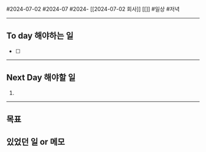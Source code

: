 #2024-07-02 #2024-07 #2024- [[2024-07-02 회사]] [[]]
#일상 #저녁 

---
## To day 해야하는 일
- [ ] 

---
## Next Day 해야할 일
1. 

---

## 목표 


## 있었던 일  or 메모

